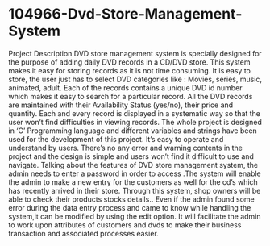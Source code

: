 # 104966-Dvd-Store-Management-System
 Project Description
DVD store management system is specially designed for the purpose of adding daily DVD records in a CD/DVD store. This system makes it easy for storing records as it is not time consuming. It is easy to store, the user just has to select DVD categories like : Movies, series, music, animated, adult. Each of the records contains a unique DVD id number which makes it easy to search for a particular record. All the DVD records are maintained with their Availability Status (yes/no), their price and quantity. Each and every record is displayed in a systematic way so that the user won’t find difficulties in viewing records. The whole project is designed in ‘C’ Programming language and different variables and strings have been used for the development of this project. It’s easy to operate and understand by users. There’s no any error and warning contents in the project and the design is simple and users won’t find it difficult to use and navigate.
Talking about the features of DVD store management system, the admin needs to enter a password in order to access .The system will enable the admin to make a new entry for the customers as well for the cd’s which has recently arrived in their store. Through this system, shop owners will be able to check their products stocks details.. Even if the admin found some error during the data entry process and came to know while handling the system,it  can be modified by using the edit option. It will facilitate the admin to work upon attributes of customers and dvds to make their business transaction and associated processes easier.
